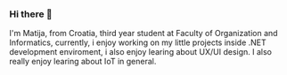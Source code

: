 ### Hi there 👋

I'm Matija, from Croatia, third year student at Faculty of Organization and Informatics, currently, i enjoy working on my little projects inside .NET development enviroment, i also enjoy learing about UX/UI design.
I also really enjoy learing about IoT in general.
